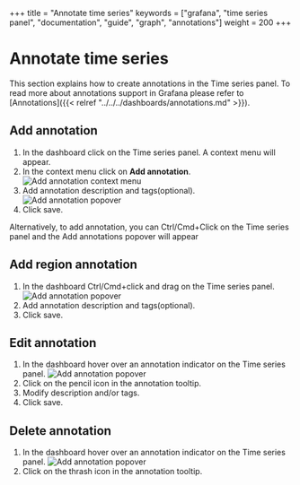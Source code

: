 +++
title = "Annotate time series"
keywords = ["grafana", "time series panel", "documentation", "guide", "graph", "annotations"]
weight = 200
+++

# Annotate time series

This section explains how to create annotations in the Time series panel. To read more about annotations support in Grafana please refer to [Annotations]({{< relref "../../../dashboards/annotations.md" >}}).

## Add annotation

1. In the dashboard click on the Time series panel. A context menu will appear.
1. In the context menu click on **Add annotation**.
   ![Add annotation context menu](/static/img/docs/time-series-panel/time-series-annotations-context-menu.png)
1. Add annotation description and tags(optional).
   ![Add annotation popover](/static/img/docs/time-series-panel/time-series-annotations-add-annotation.png)
1. Click save.

Alternatively, to add annotation, you can Ctrl/Cmd+Click on the Time series panel and the Add annotations popover will appear 

## Add region annotation

1. In the dashboard Ctrl/Cmd+click and drag on the Time series panel.
   ![Add annotation popover](/static/img/docs/time-series-panel/time-series-annotations-add-region-annotation.gif)
1. Add annotation description and tags(optional).   
1. Click save.

## Edit annotation

1. In the dashboard hover over an annotation indicator on the Time series panel.
   ![Add annotation popover](/static/img/docs/time-series-panel/time-series-annotations-edit-annotation.gif)
1. Click on the pencil icon in the annotation tooltip.
1. Modify description and/or tags.
1. Click save.

## Delete annotation

1. In the dashboard hover over an annotation indicator on the Time series panel.
   ![Add annotation popover](/static/img/docs/time-series-panel/time-series-annotations-edit-annotation.gif)
1. Click on the thrash icon in the annotation tooltip.







